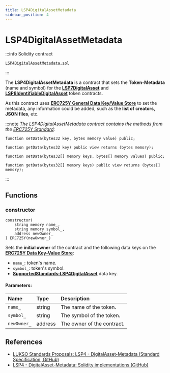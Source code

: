 ```yaml
---
title: LSP4DigitalAssetMetadata
sidebar_position: 4
---
```


# LSP4DigitalAssetMetadata

:::info Solidity contract

[`LSP4DigitalAssetMetadata.sol`](https://github.com/lukso-network/lsp-smart-contracts/blob/main/contracts/LSP4DigitalAssetMetadata/LSP4DigitalAssetMetadata.sol)

:::

The **LSP4DigitalAssetMetadata** is a contract that sets the **Token-Metadata** (name and symbol) for the **[LSP7DigitalAsset](./lsp7-digital-asset.md)** and **[LSP8IdentifiableDigitalAsset](./lsp8-identifiable-digital-asset.md)** token contracts.

As this contract uses **[ERC725Y General Data Key/Value Store](https://eips.ethereum.org/EIPS/eip-725)** to set the metadata, any information could be added, such as the **list of creators, JSON files**, etc.

:::note
_The LSP4DigitalAssetMetadata contract contains the methods from the [ERC725Y Standard](https://github.com/ERC725Alliance/ERC725/blob/main/docs/ERC-725.md#erc725y):_

```solidity
function setData(bytes32 key, bytes memory value) public;

function getData(bytes32 key) public view returns (bytes memory);

function setData(bytes32[] memory keys, bytes[] memory values) public;

function getData(bytes32[] memory keys) public view returns (bytes[] memory);

```

:::

## Functions

### constructor

```solidity
constructor(
    string memory name_,
    string memory symbol_,
    address newOwner_
) ERC725Y(newOwner_)
```

Sets the **initial owner** of the contract and the following data keys on the **[ERC725Y Data Key-Value Store](./lsp0-erc725-account#setdata)**:

- `name_`: token's name.
- `symbol_`: token's symbol.
- [**SupportedStandards:LSP4DigitalAsset**](https://github.com/lukso-network/LIPs/blob/main/LSPs/LSP-4-DigitalAsset-Metadata.md#supportedstandardslsp4digitalasset) data key.

#### Parameters:

| Name        | Type    | Description                |
| :---------- | :------ | :------------------------- |
| `name_`     | string  | The name of the token.     |
| `symbol_`   | string  | The symbol of the token.   |
| `newOwner_` | address | The owner of the contract. |

## References

- [LUKSO Standards Proposals: LSP4 - DigitalAsset-Metadata (Standard Specification, GitHub)](https://github.com/lukso-network/LIPs/blob/main/LSPs/LSP-4-DigitalAsset-Metadata.md)
- [LSP4 - DigitalAsset-Metadata: Solidity implementations (GitHub)](https://github.com/lukso-network/lsp-universalprofile-smart-contracts/blob/develop/contracts/LSP4DigitalAssetMetadata)
